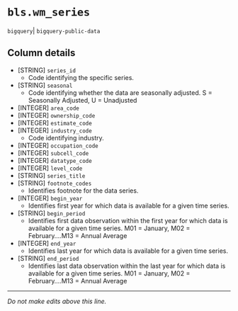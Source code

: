 # `bls.wm_series`
`bigquery`| `bigquery-public-data`

## Column details
* [STRING]    `series_id`
  - Code identifying the specific series.
* [STRING]    `seasonal`
  - Code identifying whether the data are seasonally adjusted. S = Seasonally Adjusted, U = Unadjusted
* [INTEGER]   `area_code`
* [INTEGER]   `ownership_code`
* [INTEGER]   `estimate_code`
* [INTEGER]   `industry_code`
  - Code identifying industry.
* [INTEGER]   `occupation_code`
* [INTEGER]   `subcell_code`
* [INTEGER]   `datatype_code`
* [INTEGER]   `level_code`
* [STRING]    `series_title`
* [STRING]    `footnote_codes`
  - Identifies footnote for the data series.
* [INTEGER]   `begin_year`
  - Identifies first year for which data is available for a given time series.
* [STRING]    `begin_period`
  - Identifies first data observation within the first year for which data is available for a given time series. M01 = January, M02 = February….M13 = Annual Average
* [INTEGER]   `end_year`
  - Identifies last year for which data is available for a given time series.
* [STRING]    `end_period`
  - Identifies last data observation within the last year for which data is available for a given time series. M01 = January, M02 = February….M13 = Annual Average

-------------------------------------------------------------------------------
*Do not make edits above this line.*
